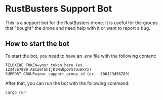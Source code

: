 # RustBusters Support Bot

This is a support bot for the RustBusters drone. It is useful for the groups that "bought" the drone and need help with
it or want
to report a bug.

## How to start the bot

To start the bot, you need to have an .env file with the following content:

```
TELOXIDE_TOKEN=your_token_here (ex. 1234567890:ABCdefGhIjKlMnOpQrStUvWxYz)
SUPPORT_GROUP=your_support_group_id (ex. -100123456789)
```

After that, you can run the bot with the following command:

```
cargo run
```